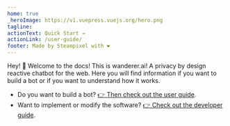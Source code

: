 ```yaml
---
home: true
_heroImage: https://v1.vuepress.vuejs.org/hero.png
tagline:
actionText: Quick Start →
actionLink: /user-guide/
footer: Made by Steampixel with ❤️
---
```


Hey! 👋 Welcome to the docs! This is wanderer.ai! A privacy by design reactive chatbot for the web. Here you will find information if you want to build a bot or if you want to understand how it works.

* Do you want to build a bot? [👉 Then check out the user guide](https://wanderer.ai/docs/user-guide/).
* Want to implement or modify the software? [👉 Check out the developer guide](https://wanderer.ai/docs/dev-guide/).
